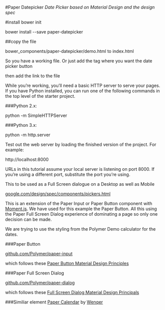 #Paper Datepicker
*Date Picker based on Material Design and the design spec*

#install
bower init

bower install --save paper-datepicker

##copy the file

bower_components/paper-datepicker/demo.html
to
index.html

So you have a working file. Or just add the tag where you want the date picker button

<paper-datepicker></paper-datepicker>

then add the link to the file
<link rel="import" href="bower_components/paper-datepicker/paper-datepicker.html">


While you’re working, you’ll need a basic HTTP server to serve your pages. If you have Python installed, you can run one of the following commands in the top level of the starter project.

###Python 2.x:

python -m SimpleHTTPServer

###Python 3.x:

python -m http.server

Test out the web server by loading the finished version of the project. For example:

http://localhost:8000

URLs in this tutorial assume your local server is listening on port 8000. If you’re using a different port, substitute the port you’re using.


This to be used as a Full Screen dialogue on a Desktop as well as Mobile

[google.com/design/spec/components/pickers.html](http://www.google.com/design/spec/components/pickers.html)

This is an extension of the Paper Input or Paper Button component with [Moment.js](https://github.com/moment/moment).
We have used for this example the Paper Button. All this using the Paper Full Screen Dialog experience of dominating a page so only one decision can be made.

We are trying to use the styling from the Polymer Demo calculator for the dates.

###Paper Button

[github.com/Polymer/paper-input](https://github.com/Polymer/paper-button)

which follows these [Paper Button Material Design Principles](http://www.google.com/design/spec/components/buttons.html)

###Paper Full Screen Dialog

[github.com/Polymer/paper-dialog](https://github.com/Polymer/paper-dialog)

which follows these [Full Screen Dialog Material Design Principals](http://www.google.com/design/spec/components/dialogs.html#dialogs-full-screen-dialogs)

###Similiar element
[Paper Calendar](https://github.com/Wenqer/paper-calendar/) by [Wenqer](https://github.com/Wenqer)
